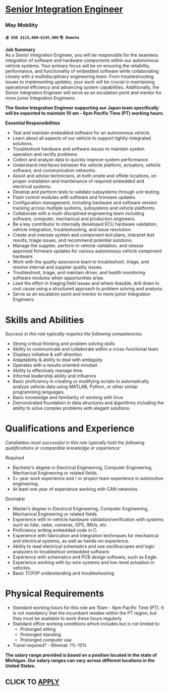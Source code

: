 # [Senior Integration Engineer ](https://www.remotewlb.com/apply/senior-integration-engineer)  
### May Mobility  
#### `💰 USD $115,000~$145,000` `🌎 Remote`  

**Job Summary**  
As a Senior Integration Engineer, you will be responsible for the seamless integration of software and hardware components within our autonomous vehicle systems. Your primary focus will be on ensuring the reliability, performance, and functionality of embedded software while collaborating closely with a multidisciplinary engineering team. From troubleshooting issues to implementing updates, your work will be crucial in maintaining operational efficiency and advancing system capabilities. Additionally, the Senior Integration Engineer will serve as an escalation point and mentor for more junior Integration Engineers.

**The Senior Integration Engineer supporting our Japan team specifically will be expected to maintain 10 am - 6pm Pacific Time (PT) working hours.**

**Essential Responsibilities**

  * Test and maintain embedded software for an autonomous vehicle.
  * Learn about all aspects of our vehicle to support tightly-integrated solutions.
  * Troubleshoot hardware and software issues to maintain system operation and rectify problems. 
  * Collect and analyze data to quickly improve system performance.
  * Understand interfaces between the vehicle platform, actuators, vehicle software, and communication networks.
  * Assist and advise technicians, at both onsite and offsite locations, on proper installation and maintenance of required embedded and electrical systems.
  * Develop and perform tests to validate subsystems through unit testing.
  * Flash control modules with software and firmware updates.
  * Configuration management, including hardware and software version tracking across multiple systems, subsystems and vehicle platforms.
  * Collaborate with a multi-disciplined engineering team including software, computer, mechanical and production engineers.
  * Be a key contributor to internally developed ECU hardware validation, vehicle integration, troubleshooting, and issue resolution. 
  * Create and oversee system and component test plans, interpret test results, triage issues, and recommend potential solutions. 
  * Manage the supplier, perform in vehicle validation, and release approved firmware updates for various autonomous vehicle component hardware. 
  * Work with the quality assurance team to troubleshoot, triage, and resolve internal and supplier quality issues. 
  * Troubleshoot, triage, and maintain driver, and health monitoring software modules when opportunities arise. 
  * Lead the effort in triaging field issues and where feasible, drill down to root cause using a structured approach to problem solving and analysis.
  * Serve as an escalation point and mentor to more junior Integration Engineers.

# Skills and Abilities

_Success in this role typically requires the following competencies:_

  * Strong critical thinking and problem solving skills
  * Ability to communicate and collaborate within a cross-functional team
  * Displays initiative & self-direction
  * Adaptability & ability to deal with ambiguity 
  * Operates with a results oriented mindset
  * Ability to effectively manage time
  * Informal leadership ability and influence
  * Basic proficiency in creating or modifying scripts to automatically analyze vehicle data using MATLAB, Python, or other similar programming languages.
  * Basic knowledge and familiarity of working with linux
  * Demonstrated foundation in data structures and algorithms including the ability to solve complex problems with elegant solutions.

# Qualifications and Experience

_Candidates most successful in this role typically hold the following qualifications or comparable knowledge or experience:_

_Required_

  * Bachelor’s degree in Electrical Engineering, Computer Engineering, Mechanical Engineering or related fields.
  * 5+ year work experience and / or project team experience in automotive engineering.
  * At least one year of experience working with CAN networks.

_Desirable_

  * Master’s degree in Electrical Engineering, Computer Engineering, Mechanical Engineering or related fields.
  * Experience with in-vehicle hardware validation/verification with systems such as lidar, radar, cameras, GPS, IMUs, etc.
  * Proficiency writing embedded code in C.
  * Experience with fabrication and integration techniques for mechanical and electrical systems, as well as hands-on experience.
  * Ability to read electrical schematics and use oscilloscopes and logic analyzers to troubleshoot embedded software.
  * Experience with schematics and PCB design software, such as Eagle.
  * Experience working with by-wire systems and low-level actuation in vehicles.
  * Basic TCP/IP understanding and troubleshooting  
  

# Physical Requirements

  * Standard working hours for this role are 10am - 6pm Pacific Time (PT). It is not mandatory that the incumbent resides within the PT region, but they must be available to work these hours regularly
  * Standard office working conditions which includes but is not limited to:
    * Prolonged sitting
    * Prolonged standing
    * Prolonged computer use
  * Travel required? - Minimal: 1%-10%

**The salary range provided is based on a position located in the state of Michigan. Our salary ranges can vary across different locations in the United States.**

  
## CLICK TO [APPLY](https://www.remotewlb.com/apply/senior-integration-engineer)

